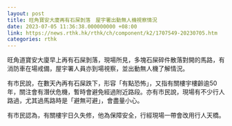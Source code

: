 ```yaml
---
layout: post
title: 旺角寶安大廈再有石屎剝落　屋宇署出動無人機視察情況
date: 2023-07-05 11:36:38.000000000 +08:00
link: https://news.rthk.hk/rthk/ch/component/k2/1707549-20230705.htm
categories: rthk
---
```


旺角道寶安大廈早上再有石屎剝落，現場所見，多塊石屎碎件散落對開的馬路，有消防車在場戒備，屋宇署人員亦到場視察，並出動無人機了解情況。

有市民說，在數天內再有石屎跌下，形容「有點恐怖」，又指有關樓宇樓齡逾50年，關注會有潛伏危機，暫時會避免經過附近路段。亦有市民說，現場有不少行人路過，尤其過馬路時是「避無可避」，會盡量小心。

有市民認為，有關樓宇日久失修，他為保障安全，行經現場一帶會改用行人天橋。
